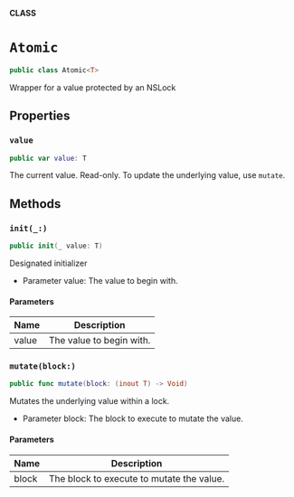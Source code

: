 **CLASS**

# `Atomic`

```swift
public class Atomic<T>
```

Wrapper for a value protected by an NSLock

## Properties
### `value`

```swift
public var value: T
```

The current value. Read-only. To update the underlying value, use `mutate`.

## Methods
### `init(_:)`

```swift
public init(_ value: T)
```

Designated initializer

- Parameter value: The value to begin with.

#### Parameters

| Name | Description |
| ---- | ----------- |
| value | The value to begin with. |

### `mutate(block:)`

```swift
public func mutate(block: (inout T) -> Void)
```

Mutates the underlying value within a lock.
- Parameter block: The block to execute to mutate the value.

#### Parameters

| Name | Description |
| ---- | ----------- |
| block | The block to execute to mutate the value. |